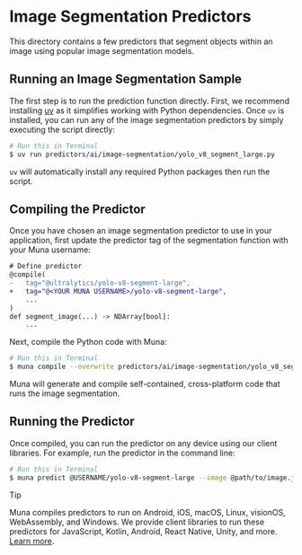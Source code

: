 # Image Segmentation Predictors
This directory contains a few predictors that segment objects within an image using popular image segmentation models.

## Running an Image Segmentation Sample
The first step is to run the prediction function directly. First, we recommend installing [uv](https://docs.astral.sh/uv/getting-started/installation/) as it simplifies working with Python dependencies. Once `uv` is installed, you can run 
any of the image segmentation predictors by simply executing the script directly:
```bash
# Run this in Terminal
$ uv run predictors/ai/image-segmentation/yolo_v8_segment_large.py
```

`uv` will automatically install any required Python packages then run the script.

## Compiling the Predictor
Once you have chosen an image segmentation predictor to use in your application, first update the predictor tag of the 
segmentation function with your Muna username:
```diff
# Define predictor
@compile(
-   tag="@ultralytics/yolo-v8-segment-large",
+   tag="@<YOUR MUNA USERNAME>/yolo-v8-segment-large",
    ...
)
def segment_image(...) -> NDArray[bool]:
    ...
```

Next, compile the Python code with Muna:
```bash
# Run this in Terminal
$ muna compile --overwrite predictors/ai/image-segmentation/yolo_v8_segment_large.py
```

Muna will generate and compile self-contained, cross-platform code that runs the image segmentation.

## Running the Predictor
Once compiled, you can run the predictor on any device using our client libraries. For example, run the predictor in 
the command line:
```bash
# Run this in Terminal
$ muna predict @USERNAME/yolo-v8-segment-large --image @path/to/image.jpg
```

> [!TIP]
> Muna compiles predictors to run on Android, iOS, macOS, Linux, visionOS, WebAssembly, and Windows. We provide
> client libraries to run these predictors for JavaScript, Kotlin, Android, React Native, Unity, and more.
> [Learn more](https://docs.muna.ai/predictions/create).